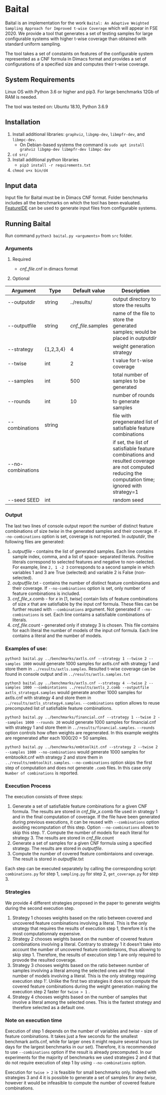 # Baital

Baital is an implementation for the work `Baital: An Adaptive Weighted Sampling Approach for Improved t-wise Coverage` which will appear in FSE 2020. We provide a tool that generates a set of testing samples for large configurable systems with higher t-wise coverage than obtained with standard uniform sampling.

The tool takes a set of constaints on features of the configurable system represented as a CNF formula in Dimacs format and provides a set of configurations of a specified size and computes their t-wise coverage.

## System Requirements

Linux OS with Python 3.6 or higher and pip3. For large benchmarks 12Gb of RAM is needed. 

The tool was tested on: Ubuntu 18.10, Python 3.6.9

## Installation

1. Install additional libraries: `graphviz`, `libgmp-dev`, `libmpfr-dev`, and `libmpc-dev`.
    - On Debian-based systems the command is `sudo apt install grahviz libgmp-dev libmpfr-dev libmpc-dev` 
2. `cd src/`
3. Install additional python libraries
    - `pip3 install -r requirements.txt`
4. `chmod u+x bin/d4`


## Input data

Input file for Baital must be in Dimacs CNF format. Folder benchmarks includes all the benchmarks on which the tool has been evaluated. [FeatureIDE](https://github.com/FeatureIDE/FeatureIDE/releases/tag/v3.6.0) can be used to generate input files from configurable systems. 

## Running Baital

Run command `python3 baital.py <arguments>` from `src` folder. 

### Arguments

1. Required
    - *cnf_file*.cnf in dimacs format
    
2. Optional

| Argument | Type | Default value | Description | 
| -------- | ---- | ------------- | ----------- |
| --outputdir | string | ../results/ | output directory to store the results |
| --outputfile | string | *cnf_file*.samples | name of the file to store the generated samples; would be placed in *outputdir* |
| --strategy | {1,2,3,4} | 4 | weight generation strategy |
| --twise | int | 2 | t value for t-wise coverage |
| --samples | int | 500 | total number of samples to be generated |
| --rounds | int | 10|  number of rounds to generate samples |
| --combinations | string | | file with pregenerated list of satisfiable feature combinations |
| --no-combinations | | | if set, the list of satisfiable feature combinations and resulted coverage are not computed reducing the computation time; ignored with strategy=1 |
| --seed SEED | int | | random seed |

### Output

The last two lines of console output report the number of distinct feature combinations of size *twise* in the generated samples and their coverage. If `--no-combinations` option is set, coverage is not reported.
In *outputdir*, the following files are generated:
1. *outputfile* - contains the list of generated samples. Each line contains sample index, comma, and a list of space- separated literals. Positive literals correspond to selected features and negative to non-selected. For example, line `2, 1 -2 3` corresponds to a second sample in which variables 1 and 3 are True (selected) and variable 2 is False (non-selected). 
2. *outputfile*.txt - contains the number of distinct feature combinations and their coverage. If `--no-combinations` option is set, only number of feature combinations is included.
3. *cnf_file*_*x*.comb - for *x* in [1, *twise*] contain lists of feature combinations of size *x* that are satisfiable by the input cnf formula. These files can be further reused with `--combinations` argument. Not generated if `--no-combinations` is set. Each line contains a satisfiable combinations of literals.
4. *cnf_file*.count  - generated only if strategy 3 is chosen. This file contains for each literal the number of models of the input cnf formula. Each line contains a literal and the number of models.
    
### Examples of use:

`python3 baital.py ../benchmarks/axtls.cnf --strategy 1 --twise 2 --samples 1000` 
would generate 1000 samples for axtls.cnf with strategy 1 and store them in `../results/axtls.samples`. Resulted t-wise coverage can be found in console output and in `../results/axtls.samples.txt`

`python3 baital.py ../benchmarks/axtls.cnf --strategy 4 --twise 2 --samples 1000 --combintations ../results/axtls_2.comb --outputfile axtls_strategy4.samples` 
would generate another 1000 samples for axtls.cnf with strategy 4 and store them in `../results/axtls_strategy4.samples`. `--combinations` option allows to reuse precomputed list of satisfiable feature combinations.

`python3 baital.py ../benchmarks/financial.cnf --strategy 1 --twise 2 --samples 1000 --rounds 20` 
would generate 1000 samples for financial.cnf with strategy 1 and store them in `../results/financial.samples`. `--rounds` option controls how often weights are regenerated. In this example weights are regenerated after each 1000/20 = 50 samples. 

`python3 baital.py ../benchmarks/embtoolkit.cnf --strategy 2 --twise 2 --samples 1000 --no-combinations`
would generate 1000 samples for embtoolkit.cnf with strategy 2 and store them in `../results/embtoolkit.samples`. `--no-combinations` option skips the first step of computation and does not generate `.comb` files. In this case only `Number of combinations` is reported.

### Execution Process

The execution consists of three steps:

1. Generate a set of satisfiable feature combinations for a given CNF formula. The results are stored in *cnf_file*_*x*.comb file used in strategy 1 and in the final computation of coverage. If the file have been generated during previous executions, it can be reused with `--combinations` option avoiding recomputation of this step. Option `--no-combinations` allows to skip this step.
1'. Compute the number of models for each literal for strategy 3. The results are stored in *cnf_file*.count
2. Generate a set of samples for a given CNF formula using a specified strategy. The results are stored in *outputfile*.
3. Compute the number of covered feature combintaions and coverage. The result is stored in *outputfile*.txt

Each step can be executed separately by calling the corresponding script: `combinations.py` for step 1, `sampling.py` for step 2, `get_coverage.py` for step 3.


### Strategies

We provide 4 different strategies proposed in the paper to generate weights during the second execution step. 
1. Strategy 1 chooses weights based on the ratio between covered and uncovered feature combinations involving a literal. This is the only strategy that requires the results of execution step 1, therefore it is the most computationnaly expensive.
2. Strategy 2 chooses weights based on the number of covered feature combinations involving a literal. Contrary to strategy 1 it doesn't take into account the number of uncovered feature combintaions, thus allowing to skip step 1. Therefore, the results of execution step 1 are only required to provode the resulted coverage.
3. Strategy 3 chooses weights based on the ratio between number of samples involving a literal among the selected ones and the total number of models involving a literal. This is the only strategy requiring execution step 1'. Unlike the first two strategies it does not compute the covered feature combinations during the weight generation making the execution step 2 faster for `twise > 1` .
4. Strategy 4 chooses weights based on the number of samples that involve a literal among the selected ones. This is the fastest strategy and therefore selected as a default one. 

### Note on execution time

Execution of step 1 depends on the number of variables and *twise* - size of feature combinations. It takes just a few seconds for the smallest benchmark axtls.cnf, while for larger ones it might require several hours (or days for the largest benchmarks in our set). Therefore, it is recommended to use `--combinations` option if the result is already precomputed. In our experiments for the majority of benchmarks we used strategies 2 and 4 that do not require execution of step 1 by using `--no-combinations` option.

Execution for `twise > 2` is feasible for small benchmarks only. Indeed with strategies 3 and 4 it is possible to generate a set of samples for any *twise*, however it would be infeasible to compute the number of covered feature combinations. 


